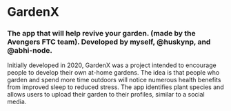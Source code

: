 # GardenX
### The app that will help revive your garden. (made by the Avengers FTC team). Developed by myself, @huskynp, and @abhi-node.

Initially developed in 2020, GardenX was a project intended to encourage people to develop their own at-home gardens. The idea is that people who garden and spend more time outdoors will notice numerous health benefits from improved sleep to reduced stress. The app identifies plant species and allows users to upload their garden to their profiles, similar to a social media.
